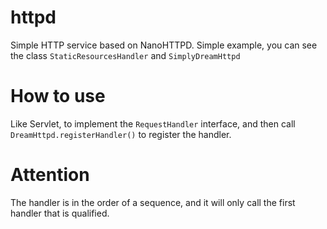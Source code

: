 # httpd
Simple HTTP service based on NanoHTTPD.
Simple example, you can see the class `StaticResourcesHandler` and `SimplyDreamHttpd`

# How to use
Like Servlet, to implement the `RequestHandler` interface, and then call `DreamHttpd.registerHandler()` to register the handler.

# Attention
The handler is in the order of a sequence, and it will only call the first handler that is qualified.
